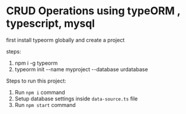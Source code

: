 
# CRUD Operations using typeORM , typescript, mysql

first install typeorm globally and create a project 

steps:
1. npm i -g typeorm
2. typeorm init --name myproject --database urdatabase

Steps to run this project:

1. Run `npm i` command
2. Setup database settings inside `data-source.ts` file
3. Run `npm start` command


